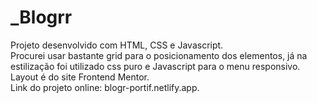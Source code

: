 # _Blogrr
 
 Projeto desenvolvido com HTML, CSS e Javascript. <br>
 Procurei usar bastante grid para o posicionamento dos elementos, já na estilização foi utilizado css puro e Javascript para o menu responsivo.<br>
 Layout é do site Frontend Mentor.<br>
 Link do projeto online: blogr-portif.netlify.app.
